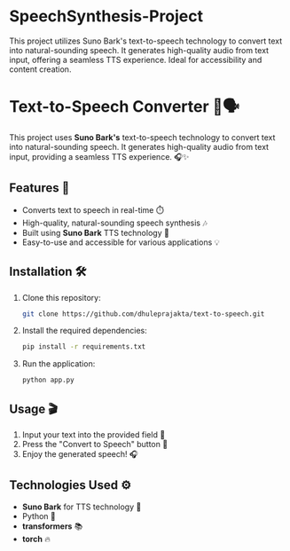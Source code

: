 # SpeechSynthesis-Project
This project utilizes Suno Bark's text-to-speech technology to convert text into natural-sounding speech. It generates high-quality audio from text input, offering a seamless TTS experience. Ideal for accessibility and content creation.

# Text-to-Speech Converter 🎤🗣️

This project uses **Suno Bark's** text-to-speech technology to convert text into natural-sounding speech. It generates high-quality audio from text input, providing a seamless TTS experience. 🎧✨

## Features 🌟
- Converts text to speech in real-time ⏱️
- High-quality, natural-sounding speech synthesis 🎶
- Built using **Suno Bark** TTS technology 🚀
- Easy-to-use and accessible for various applications 💡

## Installation 🛠️

1. Clone this repository:
   ```bash
   git clone https://github.com/dhuleprajakta/text-to-speech.git

2. Install the required dependencies:
    ```bash
   pip install -r requirements.txt

3. Run the application:
    ```bash
   python app.py


## Usage 🎬
1. Input your text into the provided field 📝
2. Press the "Convert to Speech" button 🎤
3. Enjoy the generated speech! 🎧

## Technologies Used ⚙️
- **Suno Bark** for TTS technology 🧠
- Python 🐍
- **transformers** 📚
- **torch** 🔥
